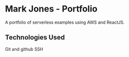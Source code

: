 # Mark Jones - Portfolio
A portfolio of serverless examples using AWS and ReactJS.

## Technologies Used

Git and github
SSH

